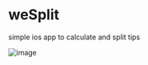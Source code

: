 # weSplit
simple ios app to calculate and split tips

![image](https://user-images.githubusercontent.com/12805768/221688096-6d5d3043-d795-4a4e-b1da-6be305171a5b.png)
